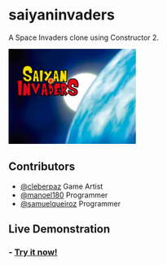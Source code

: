 # saiyaninvaders

A Space Invaders clone using Constructor 2.

<img src="https://github.com/manoel180/saiyaninvaders/blob/TELAS/TELA-splash-screen.png" style="width:250px"/>

## Contributors 

- <a href="https://github.com/cleberpaz" target="_blank">@cleberpaz</a> Game Artist
- <a href="https://github.com/manoel180" target="_blank">@manoel180</a> Programmer
- <a href="https://github.com/SamuelQueiroz" target="_blank">@samuelqueiroz</a> Programmer




## Live Demonstration

<h3> - <a href="https://manoel180.github.io/saiyaninvaders/out/SaiyanInvanders/" target="_blank">Try it now!</a></h3>

